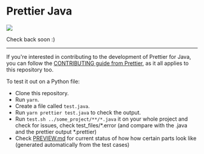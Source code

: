 # Prettier Java

![](https://i.giphy.com/media/GNvOUgBvLzVwA/giphy.webp)

Check back soon :)

---

<!--

## Install

```bash
yarn add --dev --exact prettier @prettier/java
```

## Configure

.prettierrc:

```json
{
  "plugins": ["@prettier/java"]
}
```

## Use

```bash
prettier --write "**/*.java"
```

-->

If you're interested in contributing to the development of Prettier for Java, you can follow the [CONTRIBUTING guide from Prettier](https://github.com/prettier/prettier/blob/master/CONTRIBUTING.md), as it all applies to this repository too.

To test it out on a Python file:

* Clone this repository.
* Run `yarn`.
* Create a file called `test.java`.
* Run `yarn prettier test.java` to check the output.
* Run `test.sh ../some_project/**/*.java` it on your whole project and check for issues, check test_files/*.error (and compare with the .java and the prettier output *.prettier)
* Check [PREVIEW.md](PREVIEW.md) for current status of how how certain parts look like (generated automatically from the test cases)

